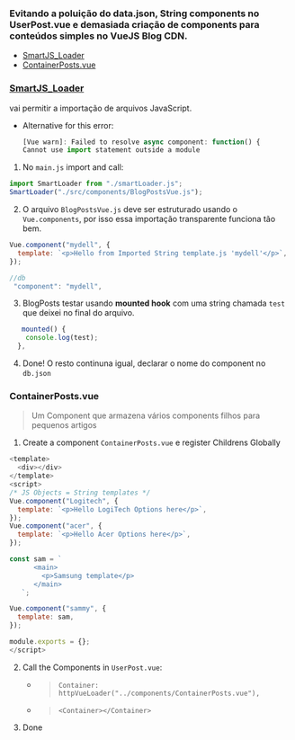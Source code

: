 ### Evitando a poluição do **data.json, String components** no **UserPost.vue** e demasiada criação de components para conteúdos simples no VueJS Blog CDN.

- [SmartJS_Loader]("#SmartJS_Loader")
- [ContainerPosts.vue]("#ContainerPostsvue")

### [SmartJS_Loader](https://github.com/geraldotech/DevMap/tree/main/Vue/SmartJS_Loader)

vai permitir a importação de arquivos JavaScript.

- Alternative for this error:
  ```js
  [Vue warn]: Failed to resolve async component: function() {
  Cannot use import statement outside a module
  ```

1. No `main.js` import and call:

```js
import SmartLoader from "./smartLoader.js";
SmartLoader("./src/components/BlogPostsVue.js");
```

2. O arquivo `BlogPostsVue.js` deve ser estruturado usando o `Vue.components`, por isso essa importação transparente funciona tão bem.

```js
Vue.component("mydell", {
  template: `<p>Hello from Imported String template.js 'mydell'</p>`,
});

//db
 "component": "mydell",
```

3. BlogPosts testar usando **mounted hook** com uma string chamada `test` que deixei no final do arquivo.

```js
   mounted() {
    console.log(test);
  },
```

4. Done! O resto continuna igual, declarar o nome do component no `db.json`

### ContainerPosts.vue

> Um Component que armazena vários components filhos para pequenos artigos

1. Create a component `ContainerPosts.vue` e register Childrens Globally

```javascript
<template>
  <div></div>
</template>
<script>
/* JS Objects = String templates */
Vue.component("Logitech", {
  template: `<p>Hello LogiTech Options here</p>`,
});
Vue.component("acer", {
  template: `<p>Hello Acer Options here</p>`,
});

const sam = `
      <main>
        <p>Samsung template</p>
      </main>
   `;

Vue.component("sammy", {
  template: sam,
});

module.exports = {};
</script>

```

2. Call the Components in `UserPost.vue`:

   - > `Container: httpVueLoader("../components/ContainerPosts.vue"),`
   - > `<Container></Container>`

3. Done
